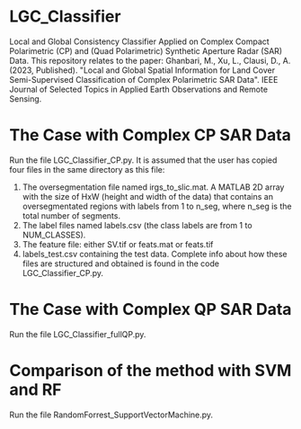 # LGC_Classifier
Local and Global Consistency Classifier Applied on Complex Compact Polarimetric (CP) and (Quad Polarimetric) Synthetic Aperture Radar (SAR) Data. This repository relates to the paper: Ghanbari, M., Xu, L., Clausi, D., A. (2023, Published). "Local and Global Spatial Information for Land Cover Semi-Supervised Classification of Complex Polarimetric SAR Data". IEEE Journal of Selected Topics in Applied Earth Observations and Remote Sensing.
# The Case with Complex CP SAR Data
Run the file LGC_Classifier_CP.py. It is assumed that the user has copied four files in the same directory as this file: 
1. The oversegmentation file named irgs_to_slic.mat. A MATLAB 2D array with the size of HxW (height and width of the data) that contains an oversegmentated regions with labels from 1 to n_seg, where n_seg is the total number of segments. 
2. The label files named labels.csv (the class labels are from 1 to NUM_CLASSES). 
3. The feature file: either SV.tif or feats.mat or feats.tif
4. labels_test.csv containing the test data.
Complete info about how these files are structured and obtained is found in the code LGC_Classifier_CP.py.

# The Case with Complex QP SAR Data
Run the file LGC_Classifier_fullQP.py.

# Comparison of the method with SVM and RF
Run the file RandomForrest_SupportVectorMachine.py.

